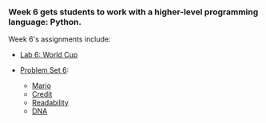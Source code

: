 ### Week 6 gets students to work with a higher-level programming language: Python. 

Week 6's assignments include:
* [Lab 6: World Cup](https://cs50.harvard.edu/x/2023/labs/6/)

* [Problem Set 6](https://cs50.harvard.edu/x/2023/psets/6/):
  - [Mario](https://cs50.harvard.edu/x/2023/psets/6/mario/more/)
  - [Credit](https://cs50.harvard.edu/x/2023/psets/6/credit/)
  - [Readability](https://cs50.harvard.edu/x/2023/psets/6/readability/)
  - [DNA](https://cs50.harvard.edu/x/2023/psets/6/dna/)
